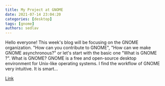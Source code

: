 ```yaml
---
title: My Project at GNOME
date: 2021-07-14 23:04:20
categories: [desktop]
tags: [gnome]
authors: sedlav
---
```


Hello everyone! This week's blog will be focusing on the GNOME organization. "How can you contribute to GNOME", "How can we make GNOME asynchronous?" or let's start with the basic one "What is GNOME ?". What is GNOME? GNOME is a free and open-source desktop environment for Unix-like operating systems. I find the workflow of GNOME very intuitive. It is smart…

[Link](https://veenanagar.wordpress.com/2021/06/27/gnome-project/)
